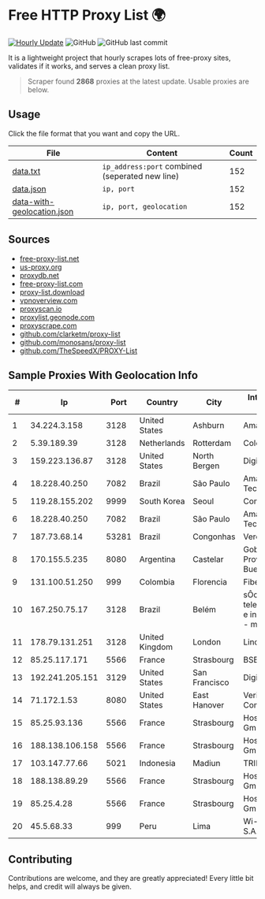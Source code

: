 
# Free HTTP Proxy List 🌍

[![Hourly Update](https://github.com/mertguvencli/http-proxy-list/actions/workflows/main.yml/badge.svg?branch=main)](https://github.com/mertguvencli/http-proxy-list/actions/workflows/main.yml)
![GitHub](https://img.shields.io/github/license/mertguvencli/http-proxy-list)
![GitHub last commit](https://img.shields.io/github/last-commit/mertguvencli/http-proxy-list)

It is a lightweight project that hourly scrapes lots of free-proxy sites, validates if it works, and serves a clean proxy list.


> Scraper found **2868** proxies at the latest update. Usable proxies are below.

## Usage

Click the file format that you want and copy the URL.


|File|Content|Count|
|----|-------|-----|
|[data.txt](https://raw.githubusercontent.com/mertguvencli/http-proxy-list/main/proxy-list/data.txt)|`ip_address:port` combined (seperated new line)|152|
|[data.json](https://raw.githubusercontent.com/mertguvencli/http-proxy-list/main/proxy-list/data.json)|`ip, port`|152|
|[data-with-geolocation.json](https://raw.githubusercontent.com/mertguvencli/http-proxy-list/main/proxy-list/data-with-geolocation.json)|`ip, port, geolocation`|152|

## Sources

* [free-proxy-list.net](https://free-proxy-list.net)
* [us-proxy.org](https://www.us-proxy.org)
* [proxydb.net](http://proxydb.net)
* [free-proxy-list.com](https://free-proxy-list.com/?page=&port=&type%5B%5D=http&type%5B%5D=https&up_time=0&search=Search)
* [proxy-list.download](https://www.proxy-list.download/HTTP)
* [vpnoverview.com](https://vpnoverview.com/privacy/anonymous-browsing/free-proxy-servers)
* [proxyscan.io](https://www.proxyscan.io)
* [proxylist.geonode.com](https://proxylist.geonode.com/api/proxy-list?limit=300&page=1&sort_by=lastChecked&sort_type=desc&protocols=http,https)
* [proxyscrape.com](https://api.proxyscrape.com/v2/?request=displayproxies&protocol=http&timeout=10000&country=all&ssl=all&anonymity=all)
* [github.com/clarketm/proxy-list](https://raw.githubusercontent.com/clarketm/proxy-list/master/proxy-list-raw.txt)
* [github.com/monosans/proxy-list](https://raw.githubusercontent.com/monosans/proxy-list/main/proxies/http.txt)
* [github.com/TheSpeedX/PROXY-List](https://raw.githubusercontent.com/TheSpeedX/PROXY-List/master/http.txt)


## Sample Proxies With Geolocation Info

|#|Ip|Port|Country|City|Internet Service Provider|
|-|--|----|-------|----|-------------------------|
|1|34.224.3.158|3128|United States|Ashburn|Amazon.com, Inc.|
|2|5.39.189.39|3128|Netherlands|Rotterdam|ColoCenter b.v.|
|3|159.223.136.87|3128|United States|North Bergen|DigitalOcean, LLC|
|4|18.228.40.250|7082|Brazil|São Paulo|Amazon Technologies Inc.|
|5|119.28.155.202|9999|South Korea|Seoul|ComsenzNet|
|6|18.228.40.250|7082|Brazil|São Paulo|Amazon Technologies Inc.|
|7|187.73.68.14|53281|Brazil|Congonhas|Vero Internet|
|8|170.155.5.235|8080|Argentina|Castelar|Gobernacion de la Provincia de Buenos Aires|
|9|131.100.51.250|999|Colombia|Florencia|Fibernet TV SAS|
|10|167.250.75.17|3128|Brazil|Belém|sÔo miguel telecomunicaÔÔes e informatica ltda - m|
|11|178.79.131.251|3128|United Kingdom|London|Linode, LLC|
|12|85.25.117.171|5566|France|Strasbourg|BSB-SERVICE|
|13|192.241.205.151|3129|United States|San Francisco|DigitalOcean, LLC|
|14|71.172.1.53|8080|United States|East Hanover|Verizon Communications|
|15|85.25.93.136|5566|France|Strasbourg|Host Europe GmbH|
|16|188.138.106.158|5566|France|Strasbourg|Host Europe GmbH|
|17|103.147.77.66|5021|Indonesia|Madiun|TRIDATA|
|18|188.138.89.29|5566|France|Strasbourg|Host Europe GmbH|
|19|85.25.4.28|5566|France|Strasbourg|Host Europe GmbH|
|20|45.5.68.33|999|Peru|Lima|Wi-net Telecom S.A.C.|



## Contributing

Contributions are welcome, and they are greatly appreciated! Every
little bit helps, and credit will always be given.

